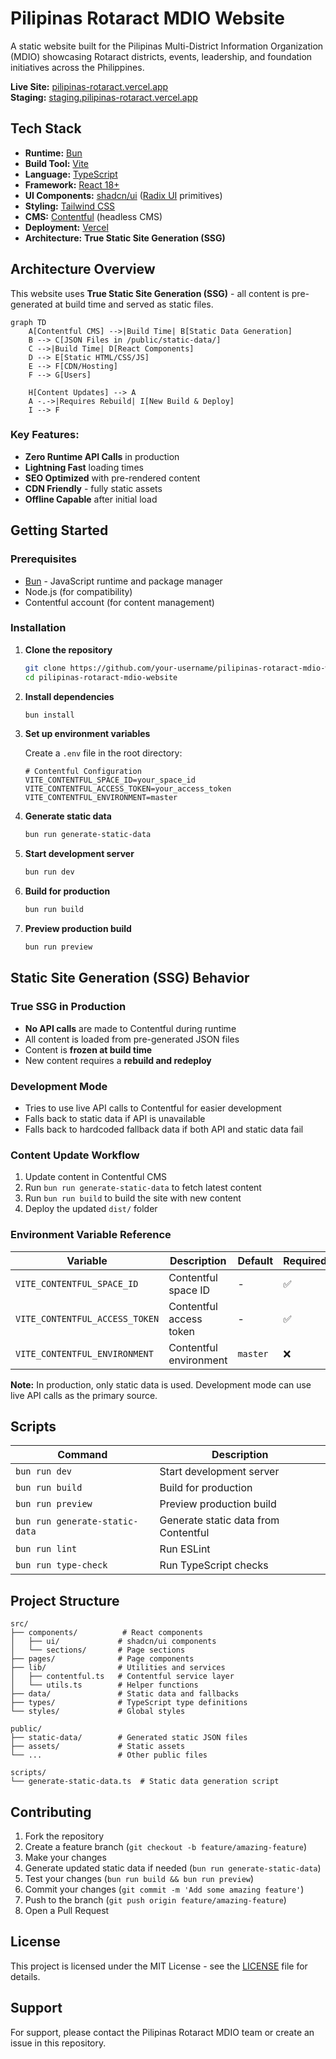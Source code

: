 # Pilipinas Rotaract MDIO Website

A static website built for the Pilipinas Multi-District Information Organization (MDIO) showcasing Rotaract districts, events, leadership, and foundation initiatives across the Philippines.

**Live Site:** [pilipinas-rotaract.vercel.app](https://pilipinas-rotaract.vercel.app)  
**Staging:** [staging.pilipinas-rotaract.vercel.app](https://staging.pilipinas-rotaract.vercel.app)

## Tech Stack

- **Runtime:** [Bun](https://bun.sh)
- **Build Tool:** [Vite](https://vitejs.dev)
- **Language:** [TypeScript](https://www.typescriptlang.org)
- **Framework:** [React 18+](https://react.dev)
- **UI Components:** [shadcn/ui](https://ui.shadcn.com) ([Radix UI](https://www.radix-ui.com) primitives)
- **Styling:** [Tailwind CSS](https://tailwindcss.com)
- **CMS:** [Contentful](https://www.contentful.com) (headless CMS)
- **Deployment:** [Vercel](https://vercel.com)
- **Architecture:** **True Static Site Generation (SSG)**

## Architecture Overview

This website uses **True Static Site Generation (SSG)** - all content is pre-generated at build time and served as static files.

```mermaid
graph TD
    A[Contentful CMS] -->|Build Time| B[Static Data Generation]
    B --> C[JSON Files in /public/static-data/]
    C -->|Build Time| D[React Components]
    D --> E[Static HTML/CSS/JS]
    E --> F[CDN/Hosting]
    F --> G[Users]
    
    H[Content Updates] --> A
    A -.->|Requires Rebuild| I[New Build & Deploy]
    I --> F
```

### Key Features:
- **Zero Runtime API Calls** in production
- **Lightning Fast** loading times
- **SEO Optimized** with pre-rendered content
- **CDN Friendly** - fully static assets
- **Offline Capable** after initial load

## Getting Started

### Prerequisites

- [Bun](https://bun.sh) - JavaScript runtime and package manager
- Node.js (for compatibility)
- Contentful account (for content management)

### Installation

1. **Clone the repository**
   ```bash
   git clone https://github.com/your-username/pilipinas-rotaract-mdio-website.git
   cd pilipinas-rotaract-mdio-website
   ```

2. **Install dependencies**
   ```bash
   bun install
   ```

3. **Set up environment variables**
   
   Create a `.env` file in the root directory:
   ```env
   # Contentful Configuration
   VITE_CONTENTFUL_SPACE_ID=your_space_id
   VITE_CONTENTFUL_ACCESS_TOKEN=your_access_token
   VITE_CONTENTFUL_ENVIRONMENT=master
   ```

4. **Generate static data**
   ```bash
   bun run generate-static-data
   ```

5. **Start development server**
   ```bash
   bun run dev
   ```

6. **Build for production**
   ```bash
   bun run build
   ```

7. **Preview production build**
   ```bash
   bun run preview
   ```

## Static Site Generation (SSG) Behavior

### True SSG in Production
- **No API calls** are made to Contentful during runtime
- All content is loaded from pre-generated JSON files
- Content is **frozen at build time**
- New content requires a **rebuild and redeploy**

### Development Mode
- Tries to use live API calls to Contentful for easier development
- Falls back to static data if API is unavailable
- Falls back to hardcoded fallback data if both API and static data fail

### Content Update Workflow
1. Update content in Contentful CMS
2. Run `bun run generate-static-data` to fetch latest content
3. Run `bun run build` to build the site with new content
4. Deploy the updated `dist/` folder

### Environment Variable Reference

| Variable | Description | Default | Required |
|----------|-------------|---------|----------|
| `VITE_CONTENTFUL_SPACE_ID` | Contentful space ID | - | ✅ |
| `VITE_CONTENTFUL_ACCESS_TOKEN` | Contentful access token | - | ✅ |
| `VITE_CONTENTFUL_ENVIRONMENT` | Contentful environment | `master` | ❌ |

**Note:** In production, only static data is used. Development mode can use live API calls as the primary source.

## Scripts

| Command | Description |
|---------|-------------|
| `bun run dev` | Start development server |
| `bun run build` | Build for production |
| `bun run preview` | Preview production build |
| `bun run generate-static-data` | Generate static data from Contentful |
| `bun run lint` | Run ESLint |
| `bun run type-check` | Run TypeScript checks |

## Project Structure

```
src/
├── components/          # React components
│   ├── ui/             # shadcn/ui components
│   └── sections/       # Page sections
├── pages/              # Page components
├── lib/                # Utilities and services
│   ├── contentful.ts   # Contentful service layer
│   └── utils.ts        # Helper functions
├── data/               # Static data and fallbacks
├── types/              # TypeScript type definitions
└── styles/             # Global styles

public/
├── static-data/        # Generated static JSON files
├── assets/             # Static assets
└── ...                 # Other public files

scripts/
└── generate-static-data.ts  # Static data generation script
```

## Contributing

1. Fork the repository
2. Create a feature branch (`git checkout -b feature/amazing-feature`)
3. Make your changes
4. Generate updated static data if needed (`bun run generate-static-data`)
5. Test your changes (`bun run build && bun run preview`)
6. Commit your changes (`git commit -m 'Add some amazing feature'`)
7. Push to the branch (`git push origin feature/amazing-feature`)
8. Open a Pull Request

## License

This project is licensed under the MIT License - see the [LICENSE](LICENSE) file for details.

## Support

For support, please contact the Pilipinas Rotaract MDIO team or create an issue in this repository.
